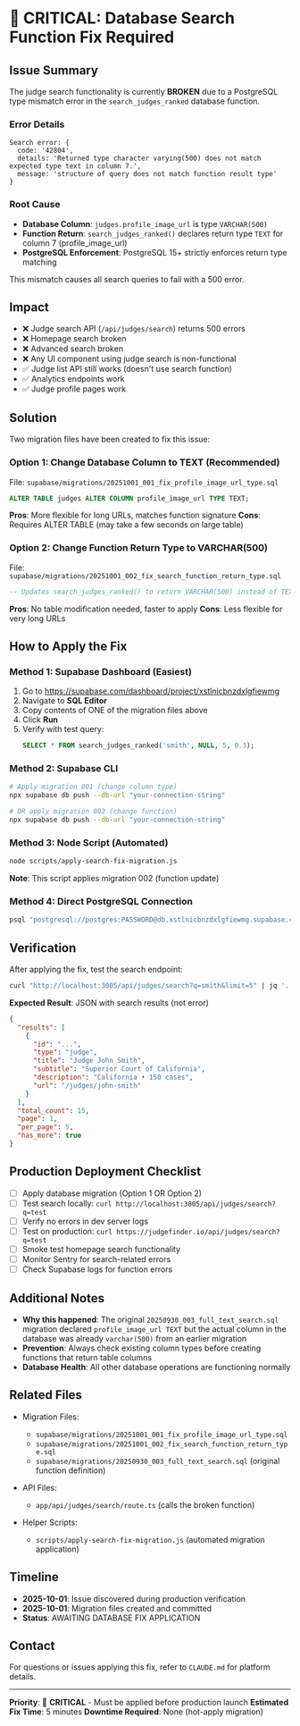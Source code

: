 # 🚨 CRITICAL: Database Search Function Fix Required

## Issue Summary

The judge search functionality is currently **BROKEN** due to a PostgreSQL type mismatch error in the `search_judges_ranked` database function.

### Error Details

```
Search error: {
  code: '42804',
  details: 'Returned type character varying(500) does not match expected type text in column 7.',
  message: 'structure of query does not match function result type'
}
```

### Root Cause

- **Database Column**: `judges.profile_image_url` is type `VARCHAR(500)`
- **Function Return**: `search_judges_ranked()` declares return type `TEXT` for column 7 (profile_image_url)
- **PostgreSQL Enforcement**: PostgreSQL 15+ strictly enforces return type matching

This mismatch causes all search queries to fail with a 500 error.

## Impact

- ❌ Judge search API (`/api/judges/search`) returns 500 errors
- ❌ Homepage search broken
- ❌ Advanced search broken
- ❌ Any UI component using judge search is non-functional
- ✅ Judge list API still works (doesn't use search function)
- ✅ Analytics endpoints work
- ✅ Judge profile pages work

## Solution

Two migration files have been created to fix this issue:

### Option 1: Change Database Column to TEXT (Recommended)

File: `supabase/migrations/20251001_001_fix_profile_image_url_type.sql`

```sql
ALTER TABLE judges ALTER COLUMN profile_image_url TYPE TEXT;
```

**Pros**: More flexible for long URLs, matches function signature
**Cons**: Requires ALTER TABLE (may take a few seconds on large table)

### Option 2: Change Function Return Type to VARCHAR(500)

File: `supabase/migrations/20251001_002_fix_search_function_return_type.sql`

```sql
-- Updates search_judges_ranked() to return VARCHAR(500) instead of TEXT
```

**Pros**: No table modification needed, faster to apply
**Cons**: Less flexible for very long URLs

## How to Apply the Fix

### Method 1: Supabase Dashboard (Easiest)

1. Go to https://supabase.com/dashboard/project/xstlnicbnzdxlgfiewmg
2. Navigate to **SQL Editor**
3. Copy contents of ONE of the migration files above
4. Click **Run**
5. Verify with test query:
   ```sql
   SELECT * FROM search_judges_ranked('smith', NULL, 5, 0.3);
   ```

### Method 2: Supabase CLI

```bash
# Apply migration 001 (change column type)
npx supabase db push --db-url "your-connection-string"

# OR apply migration 002 (change function)
npx supabase db push --db-url "your-connection-string"
```

### Method 3: Node Script (Automated)

```bash
node scripts/apply-search-fix-migration.js
```

**Note**: This script applies migration 002 (function update)

### Method 4: Direct PostgreSQL Connection

```bash
psql "postgresql://postgres:PASSWORD@db.xstlnicbnzdxlgfiewmg.supabase.co:5432/postgres" < supabase/migrations/20251001_002_fix_search_function_return_type.sql
```

## Verification

After applying the fix, test the search endpoint:

```bash
curl "http://localhost:3005/api/judges/search?q=smith&limit=5" | jq '.'
```

**Expected Result**: JSON with search results (not error)

```json
{
  "results": [
    {
      "id": "...",
      "type": "judge",
      "title": "Judge John Smith",
      "subtitle": "Superior Court of California",
      "description": "California • 150 cases",
      "url": "/judges/john-smith"
    }
  ],
  "total_count": 15,
  "page": 1,
  "per_page": 5,
  "has_more": true
}
```

## Production Deployment Checklist

- [ ] Apply database migration (Option 1 OR Option 2)
- [ ] Test search locally: `curl http://localhost:3005/api/judges/search?q=test`
- [ ] Verify no errors in dev server logs
- [ ] Test on production: `curl https://judgefinder.io/api/judges/search?q=test`
- [ ] Smoke test homepage search functionality
- [ ] Monitor Sentry for search-related errors
- [ ] Check Supabase logs for function errors

## Additional Notes

- **Why this happened**: The original `20250930_003_full_text_search.sql` migration declared `profile_image_url TEXT` but the actual column in the database was already `varchar(500)` from an earlier migration
- **Prevention**: Always check existing column types before creating functions that return table columns
- **Database Health**: All other database operations are functioning normally

## Related Files

- Migration Files:
  - `supabase/migrations/20251001_001_fix_profile_image_url_type.sql`
  - `supabase/migrations/20251001_002_fix_search_function_return_type.sql`
  - `supabase/migrations/20250930_003_full_text_search.sql` (original function definition)

- API Files:
  - `app/api/judges/search/route.ts` (calls the broken function)

- Helper Scripts:
  - `scripts/apply-search-fix-migration.js` (automated migration application)

## Timeline

- **2025-10-01**: Issue discovered during production verification
- **2025-10-01**: Migration files created and committed
- **Status**: AWAITING DATABASE FIX APPLICATION

## Contact

For questions or issues applying this fix, refer to `CLAUDE.md` for platform details.

---

**Priority**: 🔴 **CRITICAL** - Must be applied before production launch
**Estimated Fix Time**: 5 minutes
**Downtime Required**: None (hot-apply migration)
